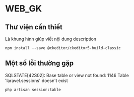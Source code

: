 # WEB_GK
## Thư viện cần thiết
Là khung hình giúp viết nội dung description 
```
npm install --save @ckeditor/ckeditor5-build-classic
```
## Một số lỗi thường gặp

SQLSTATE[42S02]: Base table or view not found: 1146 Table 'laravel.sessions' doesn't exist

```
php artisan session:table
```
